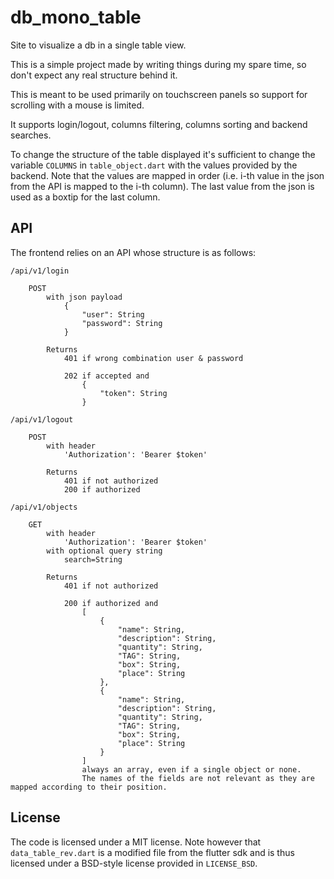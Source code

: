 # db_mono_table

Site to visualize a db in a single table view.

This is a simple project made by writing things during my spare time, so don't expect any real structure behind it. 

This is meant to be used primarily on touchscreen panels so support for scrolling with a mouse is limited.

It supports login/logout, columns filtering, columns sorting and backend searches.

To change the structure of the table displayed it's sufficient to change the variable ```COLUMNS``` in ```table_object.dart``` with the values provided by the backend.
Note that the values are mapped in order (i.e. i-th value in the json from the API is mapped to the i-th column). The last value from the json is used as a boxtip for the last column.

## API

The frontend relies on an API whose structure is as follows:

```(bash)
/api/v1/login

    POST
        with json payload
            {
                "user": String
                "password": String
            }

        Returns
            401 if wrong combination user & password
            
            202 if accepted and 
                {
                    "token": String
                }
```

```(bash)
/api/v1/logout

    POST
        with header 
            'Authorization': 'Bearer $token'
    
        Returns 
            401 if not authorized
            200 if authorized
```

```(bash)
/api/v1/objects

    GET
        with header 
            'Authorization': 'Bearer $token'
        with optional query string
            search=String
    
        Returns 
            401 if not authorized

            200 if authorized and 
                [
                    {
                        "name": String,
                        "description": String,
                        "quantity": String,
                        "TAG": String,
                        "box": String,
                        "place": String
                    },
                    {
                        "name": String,
                        "description": String,
                        "quantity": String,
                        "TAG": String,
                        "box": String,
                        "place": String
                    }
                ]
                always an array, even if a single object or none. 
                The names of the fields are not relevant as they are mapped according to their position.

```

## License

The code is licensed under a MIT license. Note however that ```data_table_rev.dart``` is a modified file from the flutter sdk and is thus licensed under a BSD-style license provided in ```LICENSE_BSD```.
